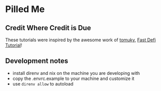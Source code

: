# Pilled Me

## Credit Where Credit is Due

These tutorials were inspired by the awesome work of [tomuky](https://github.com/tomuky), [Fast Defi Tutorial](https://fastdefitutorial.com)!

## Development notes

- install direnv and nix on the machine you are developing with
- copy the .envrc.example to your machine and customize it
- use `direnv allow` to autoload